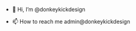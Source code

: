 - 👋 Hi, I’m @donkeykickdesign

- 📫 How to reach me admin@donkeykickdesign

<!---
donkeykickdesign/donkeykickdesign is a ✨ special ✨ repository because its `README.md` (this file) appears on your GitHub profile.
You can click the Preview link to take a look at your changes.
--->
